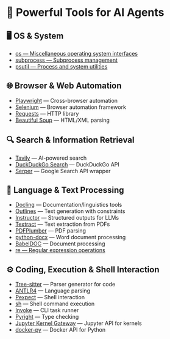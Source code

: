 # 🔧 Powerful Tools for AI Agents

## 🖥️ OS & System

* [os — Miscellaneous operating system interfaces](https://docs.python.org/3/library/os.html)
* [subprocess — Subprocess management](https://docs.python.org/3/library/subprocess.html)
* [psutil — Process and system utilities](https://docs.python.org/3/library/psutil.html)

## 🌐 Browser & Web Automation

* [Playwright](https://github.com/microsoft/playwright) — Cross-browser automation
* [Selenium](https://github.com/SeleniumHQ/selenium) — Browser automation framework
* [Requests](https://requests.readthedocs.io/en/latest/) — HTTP library
* [Beautiful Soup](https://beautiful-soup-4.readthedocs.io/en/latest/) — HTML/XML parsing

## 🔍 Search & Information Retrieval

* [Tavily](https://github.com/tavily-ai/tavily-python) — AI-powered search
* [DuckDuckGo Search](https://github.com/deedy5/duckduckgo_search) — DuckDuckGo API
* [Serper](https://github.com/serp-ai/serper-python) — Google Search API wrapper

## 📝 Language & Text Processing

* [Docling](https://github.com/docling-project/docling) — Documentation/linguistics tools
* [Outlines](https://github.com/dottxt-ai/outlines) — Text generation with constraints
* [Instructor](https://github.com/567-labs/instructor) — Structured outputs for LLMs
* [Textract](https://github.com/deanmalmgren/textract) — Text extraction from PDFs
* [PDFPlumber](https://github.com/jsvine/pdfplumber) — PDF parsing
* [python-docx](https://github.com/python-openxml/python-docx) — Word document processing
* [BabelDOC](https://github.com/funstory-ai/BabelDOC) — Document processing
* [re — Regular expression operations](https://docs.python.org/3/library/re.html)

## ⚙️ Coding, Execution & Shell Interaction

* [Tree-sitter](https://github.com/tree-sitter/tree-sitter) — Parser generator for code
* [ANTLR4](https://github.com/antlr/antlr4) — Language parsing
* [Pexpect](https://github.com/pexpect/pexpect) — Shell interaction
* [sh](https://github.com/amoffat/sh) — Shell command execution
* [Invoke](https://github.com/pyinvoke/invoke) — CLI task runner
* [Pyright](https://github.com/microsoft/pyright) — Type checking
* [Jupyter Kernel Gateway](https://github.com/jupyter-server/kernel_gateway) — Jupyter API for kernels
* [docker-py](https://github.com/docker/docker-py) — Docker API for Python